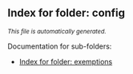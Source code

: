 ## Index for folder: config
<sup><i>This file is automatically generated.</i></sup>



Documentation for sub-folders:  
* [Index for folder: exemptions](exemptions/exemptions_index.md)

